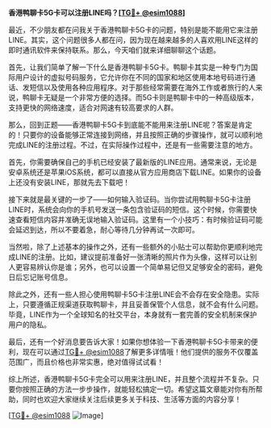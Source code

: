 **香港鸭聊卡5G卡可以注册LINE吗？[[TG💪+ @esim1088](https://t.me/s/esim1088)]**

最近，不少朋友都在问我关于香港鸭聊卡5G卡的问题，特别是能不能用它来注册LINE。其实，这个问题很多人都在问，因为现在越来越多的人喜欢用LINE这样的即时通讯软件来保持联系。那么，今天咱们就来详细聊聊这个话题。

首先，让我们简单了解一下什么是香港鸭聊卡5G卡。鸭聊卡其实是一种专门为国际用户设计的虚拟号码服务，它允许你在不同的国家和地区使用本地号码进行通话、发短信以及使用各种应用程序。对于那些经常需要在海外工作或者旅行的人来说，鸭聊卡无疑是一个非常方便的选择。而5G卡则是鸭聊卡中的一种高级版本，支持更快的网络速度，适合对网速有较高要求的人群。

那么，回到正题——香港鸭聊卡5G卡到底能不能用来注册LINE呢？答案是肯定的！只要你的设备能够正常连接到网络，并且按照正确的步骤操作，就可以顺利地完成LINE的注册过程。不过，在实际操作过程中，还是有一些需要注意的地方。

首先，你需要确保自己的手机已经安装了最新版的LINE应用。通常来说，无论是安卓系统还是苹果iOS系统，都可以直接从官方应用商店下载LINE。如果你的设备上还没有安装LINE，那就先去下载吧！

接下来就是最关键的一步了——如何输入验证码。当你尝试用鸭聊卡5G卡注册LINE时，系统会向你的手机号发送一条包含验证码的短信。这个时候，你需要快速查看短信内容并准确无误地输入验证码。这里有一个小技巧：有时候验证码可能会延迟到达，所以不要着急，耐心等待几分钟再试一次即可。

当然啦，除了上述基本的操作之外，还有一些额外的小贴士可以帮助你更顺利地完成LINE的注册。比如，建议提前准备好一张清晰的照片作为头像，这样可以让别人更容易辨认你是谁；另外，也可以设置一个简单易记但又足够安全的密码，避免日后忘记账号信息。

除此之外，还有一些人担心使用鸭聊卡5G卡注册LINE会不会存在安全隐患。实际上，只要遵循正规渠道获取鸭聊卡，并且妥善保管个人信息，就不会有什么问题。毕竟，LINE作为一个全球知名的社交平台，本身就有一套完善的安全机制来保护用户的隐私。

最后，还有一个好消息要告诉大家！如果你想体验一下香港鸭聊卡5G卡带来的便利，现在可以通过[TG💪+ @esim1088](https://t.me/s/esim1088)了解更多详情哦！他们提供的服务不仅覆盖范围广，而且价格也非常实惠，绝对值得试试看！

综上所述，香港鸭聊卡5G卡完全可以用来注册LINE，并且整个流程并不复杂。只要你按照正确的方法一步步操作，就能轻松搞定一切。希望这篇文章能对你有所帮助，同时也欢迎大家继续关注后续更多关于科技、生活等方面的内容分享！

[[TG💪+ @esim1088](https://t.me/s/esim1088) ![Image](https://i.postimg.cc/4NQfJmqS/Snipaste-2025-05-13-00-14-12.png)]
